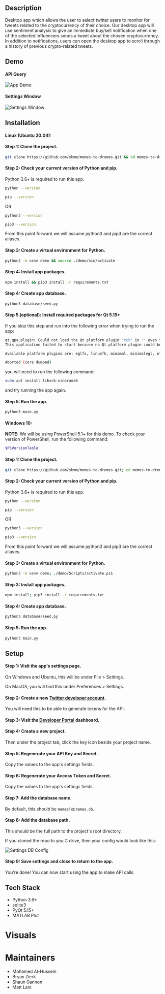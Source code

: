 ## Description

Desktop app which allows the user to select twitter users to monitor for tweets related to the cryptocurrency of their choice. Our desktop app will use sentiment analysis to give an immediate buy/sell notification when one of the selected influencers sends a tweet about the chosen cryptocurrency. In addition to notifications, users can open the desktop app to scroll through a history of previous crypto-related tweets.

## Demo

#### API Query

![App Demo](https://github.com/sbmm/memes-to-dremes/blob/main/media/demo.gif)

#### Settings Window

![Settings Window](https://github.com/sbmm/memes-to-dremes/blob/main/media/settings_blank.PNG)

## Installation

#### Linux (Ubuntu 20.04):

#### Step 1: Clone the project.
```bash
git clone https://github.com/sbmm/memes-to-dremes.git && cd memes-to-dremes
```

#### Step 2: Check your current version of Python and pip. 
Python 3.6+ is required to run this app.

```bash
python --version
```

```bash
pip --version
```

OR

```bash
python3 --version
```

```bash
pip3 --version
```

From this point forward we will assume python3 and pip3 are the correct aliases. 

#### Step 3: Create a virtual environment for Python.
```bash
python3 -m venv demo && source ./demo/bin/activate
```

#### Step 4: Install app packages.
```bash
npm install && pip3 install -r requirements.txt
```

#### Step 4: Create app database.
```bash
python3 database/seed.py
```

#### Step 5 (optional): Install required packages for Qt 5.15+
If you skip this step and run into the following error when trying to run the app:
```bash
qt.qpa.plugin: Could not load the Qt platform plugin "xcb" in "" even though it was found.
This application failed to start because no Qt platform plugin could be initialized. Reinstalling the application may fix this problem.

Available platform plugins are: eglfs, linuxfb, minimal, minimalegl, offscreen, vnc, wayland-egl, wayland, wayland-xcomposite-egl, wayland-xcomposite-glx, xcb.

Aborted (core dumped)
```

you will need to run the following command:
```bash
sudo apt install libxcb-xinerama0
```

and try running the app again.

#### Step 5: Run the app.
```bash
python3 main.py
```

#### Windows 10:
**NOTE:** We will be using PowerShell 5.1+ for this demo. To check your version of PowerShell, run the following command:

```bash
$PSVersionTable
```

#### Step 1: Clone the project.
```bash
git clone https://github.com/sbmm/memes-to-dremes.git; cd memes-to-dremes
```

#### Step 2: Check your current version of Python and pip. 
Python 3.6+ is required to run this app.

```bash
python --version
```

```bash
pip --version
```

OR

```bash
python3 --version
```

```bash
pip3 --version
```

From this point forward we will assume python3 and pip3 are the correct aliases. 

#### Step 3: Create a virtual environment for Python.
```bash
python3 -m venv demo; ./demo/Scripts/activate.ps1
```

#### Step 3: Install app packages.
```bash
npm install; pip3 install -r requirements.txt
```

#### Step 4: Create app database.
```bash
python3 database/seed.py
```

#### Step 5: Run the app.
```bash
python3 main.py
```

## Setup

#### Step 1: Visit the app's settings page. 

On Windows and Ubuntu, this will be under File > Settings. 

On MacOS, you will find this under Preferences > Settings.

#### Step 2: Create a new [Twitter developer account](https://developer.twitter.com/en/apply-for-access). 

You will need this to be able to generate tokens for the API.

#### Step 3: Visit the [Developer Portal](https://developer.twitter.com/en/portal/projects-and-apps) dashboard.

#### Step 4: Create a new project. 

Then under the project tab, click the key icon beside your project name.

#### Step 5: Regenerate your API Key and Secret. 

Copy the values to the app's settings fields.

#### Step 6: Regenerate your Access Token and Secret. 

Copy the values to the app's settings fields.

#### Step 7: Add the database name. 

By default, this should be `memesToDremes.db`.

#### Step 8: Add the database path. 

This should be the full path to the project's root directory. 

If you cloned the repo to you C drive, then your config would look like this:

![Settings DB Config](https://github.com/sbmm/memes-to-dremes/blob/main/media/settings_defaults.PNG)

#### Step 9: Save settings and close to return to the app. 

You're done! You can now start using the app to make API calls. 

## Tech Stack
* Python 3.6+
* sqlite3
* PyQt 5.15+
* MATLAB Plot

# Visuals

# Maintainers
* Mohamed Al-Hussein
* Bryan Zierk
* Shaun Gannon
* Matt Lam
